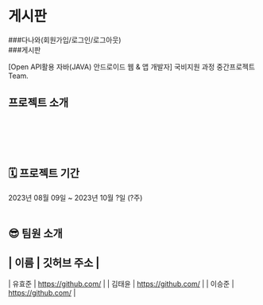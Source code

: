 # 게시판
###다나와(회원가입/로그인/로그아웃)<br/>
###게시판

[Open API활용 자바(JAVA) 안드로이드 웹 & 앱 개발자] 국비지원 과정
중간프로젝트 Team.
<br/>

## 프로젝트 소개
<br/>

   <br/><br/>

## 🗓 프로젝트 기간

2023년 08월 09일 ~ 2023년 10월 ?일 (?주)
<br/><br/>


## 😎 팀원 소개

| 이름     | 깃허브 주소                   |
-------------------------------------------
| 유효준   | https://github.com/           |
| 김태윤   | https://github.com/           |
| 이승준   | https://github.com/           |
